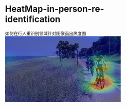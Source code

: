 # HeatMap-in-person-re-identification
如何在行人重识别领域针对图像画出热度图
![iamge](https://github.com/SWEDEN1003/HeatMap-in-person-re-identification/blob/master/CAM.jpg)
